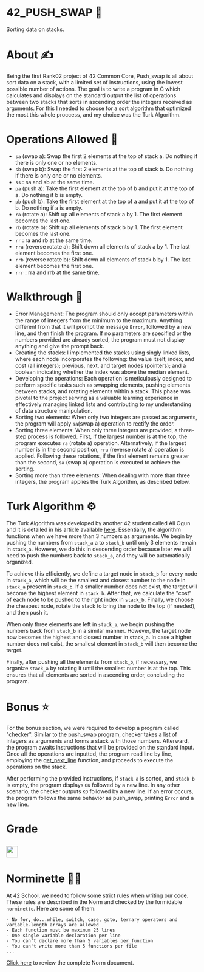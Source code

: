 # 42_PUSH_SWAP 🔄
Sorting data on stacks.
# About ✍
Being the first Rank02 project of 42 Common Core, Push_swap is all about sort data on a stack, with a limited set of instructions, using the lowest possible number of actions. 
The goal is to write a program in C which calculates and displays on the standard output the list of operations between two stacks that sorts in ascending order the integers received as arguments.
For this I needed to choose for a sort algorithm that optimized the most this whole proccess, and my choice was the Turk Algorithm.
# Operations Allowed 🔀
- `sa` (swap a): Swap the first 2 elements at the top of stack a. Do nothing if there is only one or no elements.
- `sb` (swap b): Swap the first 2 elements at the top of stack b. Do nothing if there is only one or no elements.
- `ss` : sa and sb at the same time.
- `pa` (push a): Take the first element at the top of b and put it at the top of a. Do nothing if b is empty.
- `pb` (push b): Take the first element at the top of a and put it at the top of b. Do nothing if a is empty.
- `ra` (rotate a): Shift up all elements of stack a by 1. The first element becomes the last one.
- `rb` (rotate b): Shift up all elements of stack b by 1. The first element becomes the last one.
- `rr` : ra and rb at the same time.
- `rra` (reverse rotate a): Shift down all elements of stack a by 1. The last element becomes the first one.
- `rrb` (reverse rotate b): Shift down all elements of stack b by 1. The last element becomes the first one.
- `rrr` : rra and rrb at the same time.
#  Walkthrough 🧩
- Error Management: The program should only accept parameters within the range of integers from the minimum to the maximum. Anything different from that it will prompt the message ``Error``, followed by a new line, and then finish the program. If no parameters are specified or the numbers provided are already sorted, the program must not display anything and give the prompt back.
- Creating the stacks: I implemented the stacks using singly linked lists, where each node incorporates the following: the value itself, index, and cost (all integers); previous, next, and target nodes (pointers); and a boolean indicating whether the index was above the median element.
- Developing the operations: Each operation is meticulously designed to perform specific tasks such as swapping elements, pushing elements between stacks, and rotating elements within a stack. This phase was pivotal to the project serving as a valuable learning experience in effectively managing linked lists and contributing to my understanding of data structure manipulation.
- Sorting two elements: When only two integers are passed as arguments, the program will apply ``sa``(swap a) operation to rectify the order.
- Sorting three elements: When only three integers are provided, a three-step process is followed. First, if the largest number is at the top, the program executes ``ra`` (rotate a) operation. Alternatively, if the largest number is in the second position, ``rra`` (reverse rotate a) operation is applied. Following these rotations, if the first element remains greater than the second, ``sa`` (swap a) operation is executed to achieve the sorting.
- Sorting more than three elements: When dealing with more than three integers, the program applies the Turk Algorithm, as described below.
# Turk Algorithm ⚙️
The Turk Algorithm was developed by another 42 student called Ali Ogun  and it is detailed in his article available [here](https://medium.com/@ayogun/push-swap-c1f5d2d41e97). Essentially, the algorithm functions when we have more than 3 numbers as arguments. We begin by pushing the numbers from ``stack_a`` a to ``stack_b`` until only 3 elements remain in ``stack_a``. However, we do this in descending order because later we will need to push the numbers back to ``stack_a``, and they will be automatically organized.

To achieve this efficiently, we define a target node in ``stack_b`` for every node in ``stack_a``, which will be the smallest and closest number to the node in ``stack_a`` present in ``stack_b``. If a smaller number does not exist, the target will become the highest element in ``stack_b``. After that, we calculate the "cost" of each node to be pushed to the right index in ``stack_b``. Finally, we choose the cheapest node, rotate the stack to bring the node to the top (if needed), and then push it.

When only three elements are left in ``stack_a``, we begin pushing the numbers back from ``stack_b`` in a similar manner. However, the target node now becomes the highest and closest number in ``stack_a``. In case a higher number does not exist, the smallest element in ``stack_b`` will then become the target.

Finally, after pushing all the elements from ``stack_b``, if necessary, we organize ``stack_a`` by rotating it until the smallest number is at the top. This ensures that all elements are sorted in ascending order, concluding the program.

# Bonus ⭐
For the bonus section, we were required to develop a program called "checker". Similar to the push_swap program, checker takes a list of integers as arguments and forms a stack with those numbers. Afterward, the program awaits instructions that will be provided on the standard input. Once all the operations are inputted, the program read line by line, employing the [get_next_line](https://github.com/marcelofassbinder/42_GET_NEXT_LINE) function, and proceeds to execute the operations on the stack.

After performing the provided instructions, if ``stack a`` is sorted, and ``stack b`` is empty, the program displays ``OK`` followed by a new line. In any other scenario, the checker outputs ``KO`` followed by a new line. If an error occurs, the program follows the same behavior as push_swap, printing ``Error`` and a new line.

# Grade  <p><img height="30px" src="https://img.shields.io/badge/-125%20%2F%20100-success" /></p>

# Norminette 💂🏻
At 42 School, we need to follow some strict rules when writing our code. These rules are described in the Norm and checked by the formidable `norminette`. Here are some of them:
```
- No for, do...while, switch, case, goto, ternary operators and variable-length arrays are allowed
- Each function must be maximum 25 lines
- One single variable declaration per line
- You can’t declare more than 5 variables per function
- You can't write more than 5 functions per file
...
```
[Click here](https://github.com/42School/norminette/blob/master/pdf/en.norm.pdf) to review the complete Norm document.

